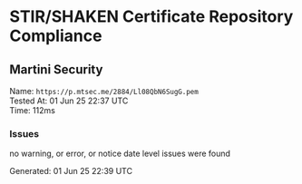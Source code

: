 # STIR/SHAKEN Certificate Repository Compliance

## Martini Security

Name: `https://p.mtsec.me/2884/Ll08QbN6SugG.pem`\
Tested At: 01 Jun 25 22:37 UTC\
Time: 112ms

### Issues

no warning, or error, or notice date level issues were found

Generated: 01 Jun 25 22:39 UTC